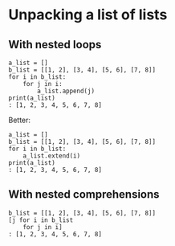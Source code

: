 Unpacking a list of lists
=========================

With nested loops
-----------------
~~~
a_list = []
b_list = [[1, 2], [3, 4], [5, 6], [7, 8]]
for i in b_list:
    for j in i:
        a_list.append(j)
print(a_list)
: [1, 2, 3, 4, 5, 6, 7, 8]
~~~

Better:

~~~
a_list = []
b_list = [[1, 2], [3, 4], [5, 6], [7, 8]]
for i in b_list:
    a_list.extend(i)
print(a_list)
: [1, 2, 3, 4, 5, 6, 7, 8]
~~~

With nested comprehensions
--------------------------
~~~
b_list = [[1, 2], [3, 4], [5, 6], [7, 8]]
[j for i in b_list
    for j in i]
: [1, 2, 3, 4, 5, 6, 7, 8]
~~~

